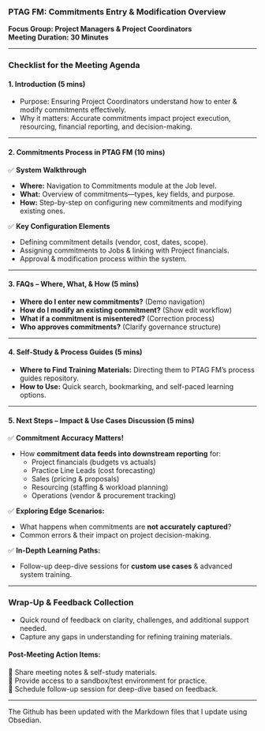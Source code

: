 ### **PTAG FM: Commitments Entry & Modification Overview**

**Focus Group: Project Managers & Project Coordinators**  
**Meeting Duration: 30 Minutes**

---

### **Checklist for the Meeting Agenda**

#### **1. Introduction (5 mins)**

- Purpose: Ensuring Project Coordinators understand how to enter & modify commitments effectively.
- Why it matters: Accurate commitments impact project execution, resourcing, financial reporting, and decision-making.

---

#### **2. Commitments Process in PTAG FM (10 mins)**

✅ **System Walkthrough**

- **Where:** Navigation to Commitments module at the Job level.
- **What:** Overview of commitments—types, key fields, and purpose.
- **How:** Step-by-step on configuring new commitments and modifying existing ones.

✅ **Key Configuration Elements**

- Defining commitment details (vendor, cost, dates, scope).
- Assigning commitments to Jobs & linking with Project financials.
- Approval & modification process within the system.

---

#### **3. FAQs – Where, What, & How (5 mins)**

- **Where do I enter new commitments?** (Demo navigation)
- **How do I modify an existing commitment?** (Show edit workflow)
- **What if a commitment is misentered?** (Correction process)
- **Who approves commitments?** (Clarify governance structure)

---

#### **4. Self-Study & Process Guides (5 mins)**

- **Where to Find Training Materials:** Directing them to PTAG FM’s process guides repository.
- **How to Use:** Quick search, bookmarking, and self-paced learning options.

---

#### **5. Next Steps – Impact & Use Cases Discussion (5 mins)**

✅ **Commitment Accuracy Matters!**

- How **commitment data feeds into downstream reporting** for:
    - Project financials (budgets vs actuals)
    - Practice Line Leads (cost forecasting)
    - Sales (pricing & proposals)
    - Resourcing (staffing & workload planning)
    - Operations (vendor & procurement tracking)

✅ **Exploring Edge Scenarios:**

- What happens when commitments are **not accurately captured**?
- Common errors & their impact on project decision-making.

✅ **In-Depth Learning Paths:**

- Follow-up deep-dive sessions for **custom use cases** & advanced system training.

---

### **Wrap-Up & Feedback Collection**

- Quick round of feedback on clarity, challenges, and additional support needed.
- Capture any gaps in understanding for refining training materials.

#### **Post-Meeting Action Items:**

📌 Share meeting notes & self-study materials.  
📌 Provide access to a sandbox/test environment for practice.  
📌 Schedule follow-up session for deep-dive based on feedback.

---
The Github has been updated with the Markdown files that I update using Obsedian.
